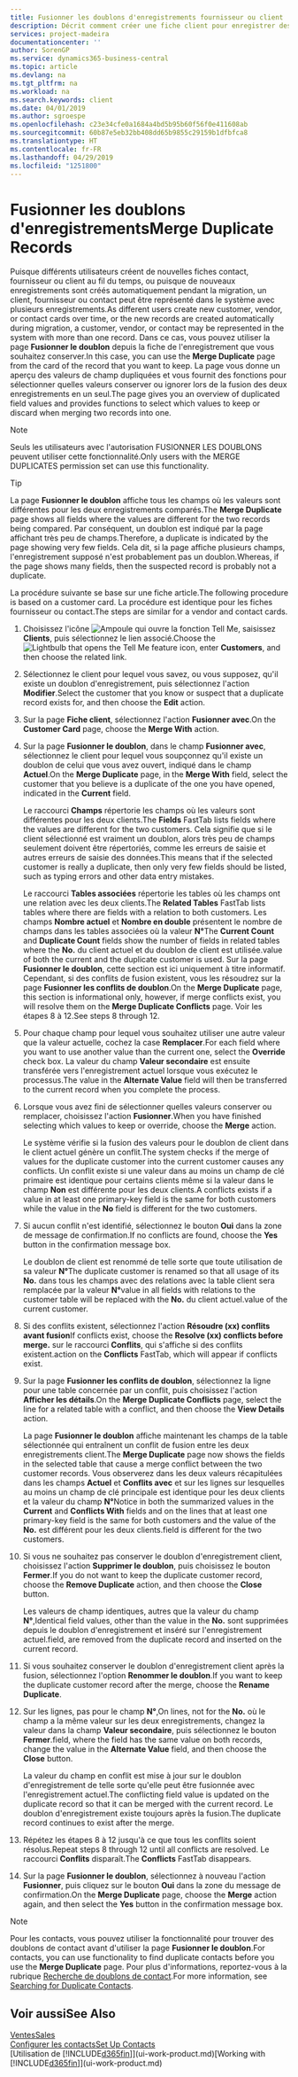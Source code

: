 ```yaml
---
title: Fusionner les doublons d'enregistrements fournisseur ou client | Microsoft Docs
description: Décrit comment créer une fiche client pour enregistrer des informations sur chaque nouveau client ou client auquel vous vendez.
services: project-madeira
documentationcenter: ''
author: SorenGP
ms.service: dynamics365-business-central
ms.topic: article
ms.devlang: na
ms.tgt_pltfrm: na
ms.workload: na
ms.search.keywords: client
ms.date: 04/01/2019
ms.author: sgroespe
ms.openlocfilehash: c23e34cfe0a1684a4bd5b95b60f56f0e411608ab
ms.sourcegitcommit: 60b87e5eb32bb408dd65b9855c29159b1dfbfca8
ms.translationtype: HT
ms.contentlocale: fr-FR
ms.lasthandoff: 04/29/2019
ms.locfileid: "1251800"
---
```

# <a name="merge-duplicate-records"></a><span data-ttu-id="065d7-103">Fusionner les doublons d'enregistrements</span><span class="sxs-lookup"><span data-stu-id="065d7-103">Merge Duplicate Records</span></span>
<span data-ttu-id="065d7-104">Puisque différents utilisateurs créent de nouvelles fiches contact, fournisseur ou client au fil du temps, ou puisque de nouveaux enregistrements sont créés automatiquement pendant la migration, un client, fournisseur ou contact peut être représenté dans le système avec plusieurs enregistrements.</span><span class="sxs-lookup"><span data-stu-id="065d7-104">As different users create new customer, vendor, or contact cards over time, or the new records are created automatically during migration, a customer, vendor, or contact may be represented in the system with more than one record.</span></span> <span data-ttu-id="065d7-105">Dans ce cas, vous pouvez utiliser la page **Fusionner le doublon** depuis la fiche de l'enregistrement que vous souhaitez conserver.</span><span class="sxs-lookup"><span data-stu-id="065d7-105">In this case, you can use the **Merge Duplicate** page from the card of the record that you want to keep.</span></span> <span data-ttu-id="065d7-106">La page vous donne un aperçu des valeurs de champ dupliquées et vous fournit des fonctions pour sélectionner quelles valeurs conserver ou ignorer lors de la fusion des deux enregistrements en un seul.</span><span class="sxs-lookup"><span data-stu-id="065d7-106">The page gives you an overview of duplicated field values and provides functions to select which values to keep or discard when merging two records into one.</span></span>

> [!NOTE]
> <span data-ttu-id="065d7-107">Seuls les utilisateurs avec l'autorisation FUSIONNER LES DOUBLONS peuvent utiliser cette fonctionnalité.</span><span class="sxs-lookup"><span data-stu-id="065d7-107">Only users with the MERGE DUPLICATES permission set can use this functionality.</span></span>

> [!TIP]
> <span data-ttu-id="065d7-108">La page **Fusionner le doublon** affiche tous les champs où les valeurs sont différentes pour les deux enregistrements comparés.</span><span class="sxs-lookup"><span data-stu-id="065d7-108">The **Merge Duplicate** page shows all fields where the values are different for the two records being compared.</span></span> <span data-ttu-id="065d7-109">Par conséquent, un doublon est indiqué par la page affichant très peu de champs.</span><span class="sxs-lookup"><span data-stu-id="065d7-109">Therefore, a duplicate is indicated by the page showing very few fields.</span></span> <span data-ttu-id="065d7-110">Cela dit, si la page affiche plusieurs champs, l'enregistrement supposé n'est probablement pas un doublon.</span><span class="sxs-lookup"><span data-stu-id="065d7-110">Whereas, if the page shows many fields, then the suspected record is probably not a duplicate.</span></span>

<span data-ttu-id="065d7-111">La procédure suivante se base sur une fiche article.</span><span class="sxs-lookup"><span data-stu-id="065d7-111">The following procedure is based on a customer card.</span></span> <span data-ttu-id="065d7-112">La procédure est identique pour les fiches fournisseur ou contact.</span><span class="sxs-lookup"><span data-stu-id="065d7-112">The steps are similar for a vendor  and contact cards.</span></span>

1. <span data-ttu-id="065d7-113">Choisissez l'icône ![Ampoule qui ouvre la fonction Tell Me](media/ui-search/search_small.png "Dites-moi ce que vous voulez faire"), saisissez **Clients**, puis sélectionnez le lien associé.</span><span class="sxs-lookup"><span data-stu-id="065d7-113">Choose the ![Lightbulb that opens the Tell Me feature](media/ui-search/search_small.png "Tell me what you want to do") icon, enter **Customers**, and then choose the related link.</span></span>
2. <span data-ttu-id="065d7-114">Sélectionnez le client pour lequel vous savez, ou vous supposez, qu'il existe un doublon d'enregistrement, puis sélectionnez l'action **Modifier**.</span><span class="sxs-lookup"><span data-stu-id="065d7-114">Select the customer that you know or suspect that a duplicate record exists for, and then choose the **Edit** action.</span></span>
3. <span data-ttu-id="065d7-115">Sur la page **Fiche client**, sélectionnez l'action **Fusionner avec**.</span><span class="sxs-lookup"><span data-stu-id="065d7-115">On the **Customer Card** page, choose the **Merge With** action.</span></span>
4. <span data-ttu-id="065d7-116">Sur la page **Fusionner le doublon**, dans le champ **Fusionner avec**, sélectionnez le client pour lequel vous soupçonnez qu'il existe un doublon de celui que vous avez ouvert, indiqué dans le champ **Actuel**.</span><span class="sxs-lookup"><span data-stu-id="065d7-116">On the **Merge Duplicate** page, in the **Merge With** field, select the customer that you believe is a duplicate of the one you have opened, indicated in the **Current** field.</span></span>

    <span data-ttu-id="065d7-117">Le raccourci **Champs** répertorie les champs où les valeurs sont différentes pour les deux clients.</span><span class="sxs-lookup"><span data-stu-id="065d7-117">The **Fields** FastTab lists fields where the values are different for the two customers.</span></span> <span data-ttu-id="065d7-118">Cela signifie que si le client sélectionné est vraiment un doublon, alors très peu de champs seulement doivent être répertoriés, comme les erreurs de saisie et autres erreurs de saisie des données.</span><span class="sxs-lookup"><span data-stu-id="065d7-118">This means that if the selected customer is really a duplicate, then only very few fields should be listed, such as typing errors and other data entry mistakes.</span></span>

    <span data-ttu-id="065d7-119">Le raccourci **Tables associées** répertorie les tables où les champs ont une relation avec les deux clients.</span><span class="sxs-lookup"><span data-stu-id="065d7-119">The **Related Tables** FastTab lists tables where there are fields with a relation to both customers.</span></span> <span data-ttu-id="065d7-120">Les champs **Nombre actuel** et **Nombre en double** présentent le nombre de champs dans les tables associées où la valeur **N°**</span><span class="sxs-lookup"><span data-stu-id="065d7-120">The **Current Count** and **Duplicate Count** fields show the number of fields in related tables where the **No.**</span></span> <span data-ttu-id="065d7-121">du client actuel et du doublon de client est utilisée.</span><span class="sxs-lookup"><span data-stu-id="065d7-121">value of both the current and the duplicate customer is used.</span></span> <span data-ttu-id="065d7-122">Sur la page **Fusionner le doublon**, cette section est ici uniquement à titre informatif. Cependant, si des conflits de fusion existent, vous les résoudrez sur la page **Fusionner les conflits de doublon**.</span><span class="sxs-lookup"><span data-stu-id="065d7-122">On the **Merge Duplicate** page, this section is informational only, however, if merge conflicts exist, you will resolve them on the **Merge Duplicate Conflicts** page.</span></span> <span data-ttu-id="065d7-123">Voir les étapes 8 à 12.</span><span class="sxs-lookup"><span data-stu-id="065d7-123">See steps 8 through 12.</span></span>   

5. <span data-ttu-id="065d7-124">Pour chaque champ pour lequel vous souhaitez utiliser une autre valeur que la valeur actuelle, cochez la case **Remplacer**.</span><span class="sxs-lookup"><span data-stu-id="065d7-124">For each field where you want to use another value than the current one, select the **Override** check box.</span></span> <span data-ttu-id="065d7-125">La valeur du champ **Valeur secondaire** est ensuite transférée vers l'enregistrement actuel lorsque vous exécutez le processus.</span><span class="sxs-lookup"><span data-stu-id="065d7-125">The value in the **Alternate Value** field will then be transferred to the current record when you complete the process.</span></span>
6. <span data-ttu-id="065d7-126">Lorsque vous avez fini de sélectionner quelles valeurs conserver ou remplacer, choisissez l'action **Fusionner**.</span><span class="sxs-lookup"><span data-stu-id="065d7-126">When you have finished selecting which values to keep or override, choose the **Merge** action.</span></span>

    <span data-ttu-id="065d7-127">Le système vérifie si la fusion des valeurs pour le doublon de client dans le client actuel génère un conflit.</span><span class="sxs-lookup"><span data-stu-id="065d7-127">The system checks if the merge of values for the duplicate customer into the current customer causes any conflicts.</span></span> <span data-ttu-id="065d7-128">Un conflit existe si une valeur dans au moins un champ de clé primaire est identique pour certains clients même si la valeur dans le champ **Non** est différente pour les deux clients.</span><span class="sxs-lookup"><span data-stu-id="065d7-128">A conflicts exists if a value in at least one primary-key field is the same for both customers while the value in the **No** field is different for the two customers.</span></span>

7. <span data-ttu-id="065d7-129">Si aucun conflit n'est identifié, sélectionnez le bouton **Oui** dans la zone de message de confirmation.</span><span class="sxs-lookup"><span data-stu-id="065d7-129">If no conflicts are found, choose the **Yes** button in the confirmation message box.</span></span>

    <span data-ttu-id="065d7-130">Le doublon de client est renommé de telle sorte que toute utilisation de sa valeur **N°**</span><span class="sxs-lookup"><span data-stu-id="065d7-130">The duplicate customer is renamed so that all usage of its **No.**</span></span> <span data-ttu-id="065d7-131">dans tous les champs avec des relations avec la table client sera remplacée par la valeur **N°**</span><span class="sxs-lookup"><span data-stu-id="065d7-131">value in all fields with relations to the customer table will be replaced with the **No.**</span></span> <span data-ttu-id="065d7-132">du client actuel.</span><span class="sxs-lookup"><span data-stu-id="065d7-132">value of the current customer.</span></span>
8. <span data-ttu-id="065d7-133">Si des conflits existent, sélectionnez l'action **Résoudre (xx) conflits avant fusion**</span><span class="sxs-lookup"><span data-stu-id="065d7-133">If conflicts exist, choose the **Resolve (xx) conflicts before merge.**</span></span> <span data-ttu-id="065d7-134">sur le raccourci **Conflits**, qui s'affiche si des conflits existent.</span><span class="sxs-lookup"><span data-stu-id="065d7-134">action on the **Conflicts** FastTab, which will appear if conflicts exist.</span></span>
9. <span data-ttu-id="065d7-135">Sur la page **Fusionner les conflits de doublon**, sélectionnez la ligne pour une table concernée par un conflit, puis choisissez l'action **Afficher les détails**.</span><span class="sxs-lookup"><span data-stu-id="065d7-135">On the **Merge Duplicate Conflicts** page, select the line for a related table with a conflict, and then choose the **View Details** action.</span></span>

    <span data-ttu-id="065d7-136">La page **Fusionner le doublon** affiche maintenant les champs de la table sélectionnée qui entraînent un conflit de fusion entre les deux enregistrements client.</span><span class="sxs-lookup"><span data-stu-id="065d7-136">The **Merge Duplicate** page now shows the fields in the selected table that cause a merge conflict between the two customer records.</span></span> <span data-ttu-id="065d7-137">Vous observerez dans les deux valeurs récapitulées dans les champs **Actuel** et **Conflits avec** et sur les lignes sur lesquelles au moins un champ de clé principale est identique pour les deux clients et la valeur du champ **N°**</span><span class="sxs-lookup"><span data-stu-id="065d7-137">Notice in both the summarized values in the **Current** and **Conflicts With** fields and on the lines that at least one primary-key field is the same for both customers and the value of the **No.**</span></span> <span data-ttu-id="065d7-138">est différent pour les deux clients.</span><span class="sxs-lookup"><span data-stu-id="065d7-138">field is different for the two customers.</span></span>   
10. <span data-ttu-id="065d7-139">Si vous ne souhaitez pas conserver le doublon d'enregistrement client, choisissez l'action **Supprimer le doublon**, puis choisissez le bouton **Fermer**.</span><span class="sxs-lookup"><span data-stu-id="065d7-139">If you do not want to keep the duplicate customer record, choose the **Remove Duplicate** action, and then choose the **Close** button.</span></span>

    <span data-ttu-id="065d7-140">Les valeurs de champ identiques, autres que la valeur du champ **N°**,</span><span class="sxs-lookup"><span data-stu-id="065d7-140">Identical field values, other than the value in the **No.**</span></span> <span data-ttu-id="065d7-141">sont supprimées depuis le doublon d'enregistrement et inséré sur l'enregistrement actuel.</span><span class="sxs-lookup"><span data-stu-id="065d7-141">field, are removed from the duplicate record and inserted on the current record.</span></span>
11. <span data-ttu-id="065d7-142">Si vous souhaitez conserver le doublon d'enregistrement client après la fusion, sélectionnez l'option **Renommer le doublon**.</span><span class="sxs-lookup"><span data-stu-id="065d7-142">If you want to keep the duplicate customer record after the merge,  choose the **Rename Duplicate**.</span></span>
12. <span data-ttu-id="065d7-143">Sur les lignes, pas pour le champ **N°**,</span><span class="sxs-lookup"><span data-stu-id="065d7-143">On lines, not for the **No.**</span></span> <span data-ttu-id="065d7-144">où le champ a la même valeur sur les deux enregistrements, changez la valeur dans la champ **Valeur secondaire**, puis sélectionnez le bouton **Fermer**.</span><span class="sxs-lookup"><span data-stu-id="065d7-144">field, where the field has the same value on both records, change the value in the **Alternate Value** field, and then choose the **Close** button.</span></span>

    <span data-ttu-id="065d7-145">La valeur du champ en conflit est mise à jour sur le doublon d'enregistrement de telle sorte qu'elle peut être fusionnée avec l'enregistrement actuel.</span><span class="sxs-lookup"><span data-stu-id="065d7-145">The conflicting field value is updated on the duplicate record so that it can be merged with the current record.</span></span> <span data-ttu-id="065d7-146">Le doublon d'enregistrement existe toujours après la fusion.</span><span class="sxs-lookup"><span data-stu-id="065d7-146">The duplicate record continues to exist after the merge.</span></span>
13. <span data-ttu-id="065d7-147">Répétez les étapes 8 à 12 jusqu'à ce que tous les conflits soient résolus.</span><span class="sxs-lookup"><span data-stu-id="065d7-147">Repeat steps 8 through 12 until all conflicts are resolved.</span></span> <span data-ttu-id="065d7-148">Le raccourci **Conflits** disparaît.</span><span class="sxs-lookup"><span data-stu-id="065d7-148">The **Conflicts** FastTab disappears.</span></span>
14. <span data-ttu-id="065d7-149">Sur la page **Fusionner le doublon**, sélectionnez à nouveau l'action **Fusionner**, puis cliquez sur le bouton **Oui** dans la zone du message de confirmation.</span><span class="sxs-lookup"><span data-stu-id="065d7-149">On the **Merge Duplicate** page, choose the **Merge** action again, and then select the **Yes** button in the confirmation message box.</span></span>

> [!NOTE]
> <span data-ttu-id="065d7-150">Pour les contacts, vous pouvez utiliser la fonctionnalité pour trouver des doublons de contact avant d'utiliser la page **Fusionner le doublon**.</span><span class="sxs-lookup"><span data-stu-id="065d7-150">For contacts, you can use functionality to find duplicate contacts before you use the **Merge Duplicate** page.</span></span> <span data-ttu-id="065d7-151">Pour plus d'informations, reportez-vous à la rubrique [Recherche de doublons de contact](marketing-setup-contacts.md#searching-for-duplicate-contacts).</span><span class="sxs-lookup"><span data-stu-id="065d7-151">For more information, see [Searching for Duplicate Contacts](marketing-setup-contacts.md#searching-for-duplicate-contacts).</span></span>

## <a name="see-also"></a><span data-ttu-id="065d7-152">Voir aussi</span><span class="sxs-lookup"><span data-stu-id="065d7-152">See Also</span></span>
[<span data-ttu-id="065d7-153">Ventes</span><span class="sxs-lookup"><span data-stu-id="065d7-153">Sales</span></span>](sales-manage-sales.md)  
[<span data-ttu-id="065d7-154">Configurer les contacts</span><span class="sxs-lookup"><span data-stu-id="065d7-154">Set Up Contacts</span></span>](marketing-setup-contacts.md)  
<span data-ttu-id="065d7-155">[Utilisation de [!INCLUDE[d365fin](includes/d365fin_md.md)]](ui-work-product.md)</span><span class="sxs-lookup"><span data-stu-id="065d7-155">[Working with [!INCLUDE[d365fin](includes/d365fin_md.md)]](ui-work-product.md)</span></span>
